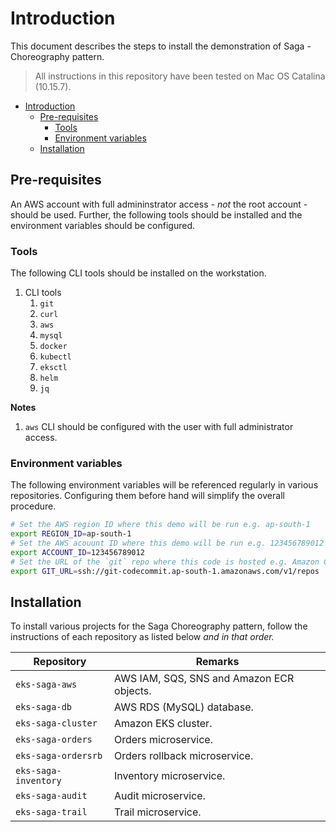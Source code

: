 # Introduction

This document describes the steps to install the demonstration of Saga - Choreography pattern.

> All instructions in this repository have been tested on Mac OS Catalina (10.15.7).

- [Introduction](#introduction)
  - [Pre-requisites](#pre-requisites)
    - [Tools](#tools)
    - [Environment variables](#environment-variables)
  - [Installation](#installation)

## Pre-requisites

An AWS account with full admininstrator access - _not_ the root account - should be used. Further, the following tools should be installed and the environment variables should be configured.

### Tools

The following CLI tools should be installed on the workstation.

1. CLI tools
   1. `git`
   2. `curl`
   3. `aws`
   4. `mysql`
   5. `docker`
   6. `kubectl`
   7. `eksctl`
   8. `helm`
   9. `jq`

**Notes**

1. `aws` CLI should be configured with the user with full administrator access.

### Environment variables

The following environment variables will be referenced regularly in various repositories. Configuring them before hand will simplify the overall procedure.

```bash
# Set the AWS region ID where this demo will be run e.g. ap-south-1
export REGION_ID=ap-south-1
# Set the AWS acouunt ID where this demo will be run e.g. 123456789012
export ACCOUNT_ID=123456789012
# Set the URL of the `git` repo where this code is hosted e.g. Amazon Code Commit
export GIT_URL=ssh://git-codecommit.ap-south-1.amazonaws.com/v1/repos
```

## Installation

To install various projects for the Saga Choreography pattern, follow the instructions of each repository as listed below _and in that order._

| Repository           | Remarks                                   |
| -------------------- | ----------------------------------------- |
| `eks-saga-aws`       | AWS IAM, SQS, SNS and Amazon ECR objects. |
| `eks-saga-db`        | AWS RDS (MySQL) database.                 |
| `eks-saga-cluster`   | Amazon EKS cluster.                       |
| `eks-saga-orders`    | Orders microservice.                      |
| `eks-saga-ordersrb`  | Orders rollback microservice.             |
| `eks-saga-inventory` | Inventory microservice.                   |
| `eks-saga-audit`     | Audit microservice.                       |
| `eks-saga-trail`     | Trail microservice.                       |

